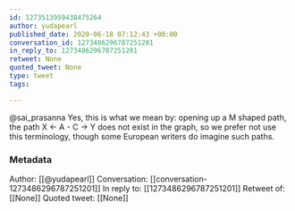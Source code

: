 ```yaml
---
id: 1273513959438475264
author: yudapearl
published_date: 2020-06-18 07:12:43 +00:00
conversation_id: 1273486296787251201
in_reply_to: 1273486296787251201
retweet: None
quoted_tweet: None
type: tweet
tags:

---
```


@sai_prasanna Yes, this is what we mean by: opening up a M shaped path,  the path X &lt;- A - C -&gt; Y does not exist in the graph, so we prefer not use this terminology, though some European writers do imagine such paths.

### Metadata

Author: [[@yudapearl]]
Conversation: [[conversation-1273486296787251201]]
In reply to: [[1273486296787251201]]
Retweet of: [[None]]
Quoted tweet: [[None]]

